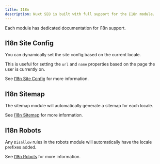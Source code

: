 ```yaml
---
title: I18n
description: Nuxt SEO is built with full support for the I18n module.
---
```


Each module has dedicated documentation for I18n support.

## I18n Site Config

You can dynamically set the site config based on the current locale.

This is useful for setting the `url` and `name` properties based on the page the user is currently on.

See [I18n Site Config](/site-config/integrations/i18n) for more information.

## I18n Sitemap

The sitemap module will automatically generate a sitemap for each locale.

See [I18n Sitemap](/sitemap/integrations/i18n) for more information.

## I18n Robots

Any `Disallow` rules in the robots module will automatically have the locale prefixes added.

See [I18n Robots](/robots/integrations/i18n) for more information.
